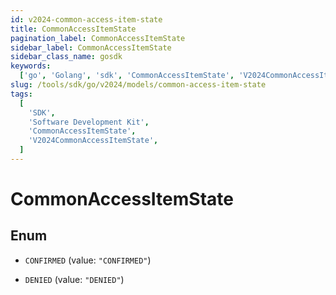 ```yaml
---
id: v2024-common-access-item-state
title: CommonAccessItemState
pagination_label: CommonAccessItemState
sidebar_label: CommonAccessItemState
sidebar_class_name: gosdk
keywords:
  ['go', 'Golang', 'sdk', 'CommonAccessItemState', 'V2024CommonAccessItemState']
slug: /tools/sdk/go/v2024/models/common-access-item-state
tags:
  [
    'SDK',
    'Software Development Kit',
    'CommonAccessItemState',
    'V2024CommonAccessItemState',
  ]
---
```


# CommonAccessItemState

## Enum

- `CONFIRMED` (value: `"CONFIRMED"`)

- `DENIED` (value: `"DENIED"`)
